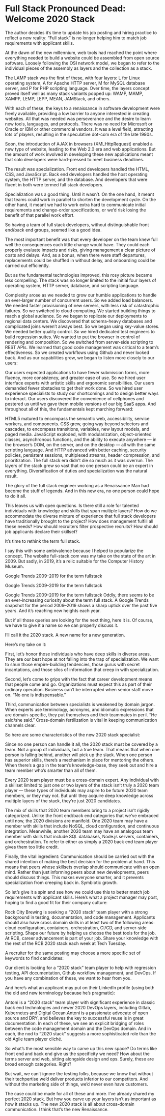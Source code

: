 # Full Stack Pronounced Dead: Welcome 2020 Stack  

The author decides it’s time to update his job posting and hiring practice to reflect a new reality: “Full stack” is no longer helping him to match job requirements with applicant skills.

At the dawn of the new millennium, web tools had reached the point where everything needed to build a website could be assembled from open source software. Loosely following the OSI network model, we began to refer to the individual pieces of the assembly as layers and the collection as a stack.

The LAMP stack was the first of these, with four layers: L for Linux operating system, A for Apache HTTP server, M for MySQL database server, and P for PHP scripting language. Over time, the layers concept proved itself well as many stack variants popped up: WAMP, MAMP, XAMPP, LEMP, LEPP, MEAN, JAMStack, and others.

With each of these, the keys to a renaissance in software development were freely available, providing a low barrier to anyone interested in creating websites. All that was needed was perseverance and the desire to learn new tools, languages, and protocols. There was no need for Microsoft or Oracle or IBM or other commercial vendors. It was a level field, attracting lots of players, resulting in the speculative dot-com era of the late 1990s.

Soon, the introduction of AJAX in browsers (XMLHttpRequest) enabled a new type of website, leading to the Web 2.0 era and web applications. But the amount of work involved in developing these new applications meant that solo developers were hard-pressed to meet business deadlines.

The result was specialization. Front end developers handled the HTML, CSS, and JavaScript. Back end developers handled the host operating system, the HTTP server, and the database. And developers that were fluent in both were termed full stack developers.

Specialization was a good thing. Until it wasn’t. On the one hand, it meant that teams could work in parallel to shorten the development cycle. On the other hand, it meant we had to work extra hard to communicate initial requirements and change-order specifications, or we’d risk losing the benefit of that parallel work effort.

So having a team of full stack developers, without distinguishable front end/back end groups, seemed like a good idea.

The most important benefit was that every developer on the team knew full well the consequences each little change would have. They could each properly evaluate impacts and risks, giving management a clear picture of costs and delays. And, as a bonus, when there were staff departures, replacements could be shuffled in without delay, and onboarding could be carried out efficiently.

But as the fundamental technologies improved, this rosy picture became less compelling. The stack was no longer limited to the initial four layers of operating system, HTTP server, database, and scripting language.

Complexity arose as we needed to grow our humble applications to handle an ever-larger number of concurrent users. So we added load balancers.
We needed faster provisioning of new servers, with less risk of catastrophic failures. So we switched to cloud computing.
We started building things to reach a global audience. So we began to replicate our deployments to regional data centers.
We discovered that schema-heavy databases and complicated joins weren’t always best. So we began using key-value stores.
We needed better quality control. So we hired dedicated test engineers to build regression suites.
We wanted to put the browser in control of rendering and composition. So we switched from server-side scripting to REST APIs.
We learned that good code management was critical to a team’s effectiveness. So we created workflows using Github and never looked back.
And as our capabilities grew, we began to listen more closely to our users:

Our users expected applications to have fewer submission forms, more fluency, more consistency, and greater ease of use. So we hired user interface experts with artistic skills and ergonomic sensibilities.
Our users demanded fewer obstacles to get their work done. So we hired user experience specialists to study our shortcomings and to design better ways to interact.
Our users discovered the convenience of cellphones and pestered us until we gave them mobile versions of our big SaaS apps.
And throughout all of this, the fundamentals kept marching forward:

HTML5 matured to encompass the semantic web, accessibility, service workers, and components.
CSS grew, going way beyond selectors and cascades, to encompass transitions, variables, new layout models, and paged media.
JavaScript exploded, with modularization, object-oriented classes, asynchronous functions, and the ability to execute anywhere — in the browser’s DOM, on the server, and on the desktop — all with the same scripting language.
And HTTP advanced with better caching, security policies, persistent sessions, multiplexed streams, header compression, and prioritization.
The full stack era didn’t die so much as it was overrun. The layers of the stack grew so vast that no one person could be an expert in everything. Diversification of duties and specialization was the natural result.

The glory of the full stack engineer working as a Renaissance Man had become the stuff of legends. And in this new era, no one person could hope to do it all.

This leaves us with open questions. Is there still a role for talented individuals with knowledge and skills that span multiple layers? How do we accommodate the diverse mixture of experience that full stack developers have traditionally brought to the project? How does management fulfill all these needs? How should recruiters filter prospective recruits? How should job applicants declare their skillset?

It’s time to rethink the term full stack.

I say this with some ambivalence because I helped to popularize the concept. The website full-stack.com was my take on the state of the art in 2009. But sadly, in 2019, it’s a relic suitable for the Computer History Museum.

Google Trends 2009–2019 for the term fullstack

Google Trends 2009–2019 for the term fullstack

Google Trends 2009–2019 for the term fullstack
Oddly, there seems to be an ever-increasing curiosity about the term full stack. A Google Trends snapshot for the period 2009–2019 shows a sharp uptick over the past five years. And it’s reaching new heights each year.

But if all those queries are looking for the next thing, here it is. Of course, we have to give it a name so we can properly discuss it.

I’ll call it the 2020 stack. A new name for a new generation.

Here’s my take on it:

First, let’s honor those individuals who have deep skills in diverse areas. They are our best hope at not falling into the trap of specialization. We want to shun those empire-building tendencies, those gurus with secret incantations, and those silos of information that creep in with specialization.

Second, let’s come to grips with the fact that career development means that people come and go. Organizations must expect this as part of their ordinary operation. Business can’t be interrupted when senior staff move on. “No one is indispensable.”

Third, communication between specialists is weakened by domain jargon. When experts use terminology, acronyms, and idiomatic expressions that are domain-specific, they put themselves and their teammates in peril. “He said/she said.” Cross-domain fertilization is vital in keeping communication channels clear.

So here are some characteristics of the new 2020 stack specialist:

Since no one person can handle it all, the 2020 stack must be covered by a team. Not a group of individuals, but a true team. That means that when one person is falling behind, another will pick up the slack. When one person has superior skills, there’s a mechanism in place for mentoring the others. When there’s a gap in the team’s knowledge-base, they seek out and hire a team member who’s smarter than all of them.

Every 2020 team player must be a cross-domain expert. Any individual with a skillset limited to just one or two layers of the stack isn’t truly a 2020 team player — these types of individuals may aspire to be future 2020 team members, or they may not. But until they acquire deep knowledge across multiple layers of the stack, they’re just 2020 candidates.

The mix of skills that 2020 team members bring to a project isn’t rigidly categorized. Unlike the front end/back end categories that we’ve embraced until now, the 2020 divisions are manifold. One 2020 team may have a member with skills that include NoSQL, cloud configuration, and continuous integration. Meanwhile, another 2020 team may have an analogous team member with skills that include SQL databases, Node.js servers, containers, and orchestration. To refer to either as simply a 2020 back end team player gives them too little credit.

Finally, the vital ingredient: Communication should be carried out with the shared intention of making the best decision for the problem at hand. This means that peers whose skillsets overlap should communicate with an open mind. Rather than just informing peers about new developments, peers should discuss things. This makes everyone smarter, and it prevents specialization from creeping back in. Symbiotic growth.

So let’s give it a spin and see how we could use this to better match job requirements with applicant skills. Here’s what a project manager may post, hoping to find a good fit for their company culture:

Rock City Brewing is seeking a “2020 stack” team player with a strong background in testing, documentation, and code management. Applicants should also have cross domain skills in at least two of the following areas: cloud configuration, containers, orchestration, CI/CD, and server-side scripting.
        Shape our future by helping us choose the best tools for the job. At RCB, career advancement is part of your job. Share your knowledge with the rest of the RCB 2020 stack each week at Tech Tuesday.

A recruiter for the same posting may choose a more specific set of keywords to find candidates:

Our client is looking for a “2020 stack” team player to help with regression testing, API documentation, Github workflow management, and DevOps.
        If you have any combination of these, we want to hear from you.

And here’s what an applicant may put on their LinkedIn profile (using both the old and new terminology because he’s pragmatic):

Antoní is a “2020 stack” team player with significant experience in classic back end technologies and newer 2020 DevOps layers, including Gitlab, Kubernetes and Digital Ocean.Antoní is a passionate advocate of open source and DRY, and believes the key to successful reuse is in great documentation.
In each of these, we see an explicit bridging of roles between the code management domain and the DevOps domain. And in each, the nod to “2020 stack” suggests a more sophisticated role than the old Agile team player cliché.

So what’s the most sensible way to carve up this new space? Do terms like front end and back end give us the specificity we need? How about the terms server and web, sitting alongside design and ops. Surely, these are broad enough categories. Right?

But wait, we can’t ignore the testing folks, because we know that without their techpertise we’d deliver products inferior to our competitors. And without the marketing side of things, we’d never even have customers.

The case could be made for all of these and more. I’ve already shared my perfect 2020 stack. But how you carve up your layers isn’t as important as how it stacks up. The new 2020 stack is all about cross-domain communication. I think that’s the new Renaissance.
